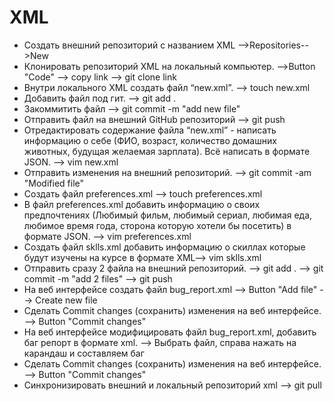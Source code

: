 # XML
 - Создать внешний репозиторий c названием XML -->Repositories-->New
 - Клонировать репозиторий XML на локальный компьютер. -->Button "Code" --> copy link --> git clone link
 - Внутри локального XML создать файл “new.xml”. --> touch new.xml
 - Добавить файл под гит. --> git add .
 - Закоммитить файл --> git commit -m "add new file"
 - Отправить файл на внешний GitHub репозиторий --> git push
 - Отредактировать содержание файла “new.xml” - написать информацию о себе (ФИО, возраст, количество домашних животных, будущая желаемая зарплата). Всё написать в формате JSON. 
 --> vim new.xml
 - Отправить изменения на внешний репозиторий. --> git commit -am "Modified file"
 - Создать файл preferences.xml --> touch preferences.xml
 - В файл preferences.xml добавить информацию о своих предпочтениях (Любимый фильм, любимый сериал, любимая еда, любимое время года, сторона которую хотели бы посетить) в формате JSON. --> vim preferences.xml
- Создать файл sklls.xml добавить информацию о скиллах которые будут изучены на курсе в формате XML--> vim sklls.xml
- Отправить сразу 2 файла на внешний репозиторий. --> git add . --> git commit -m "add 2 files" --> git push
- На веб интерфейсе создать файл bug_report.xml --> Button "Add file" --> Create new file
- Сделать Commit changes (сохранить) изменения на веб интерфейсе. --> Button "Commit changes"
- На веб интерфейсе модифицировать файл bug_report.xml, добавить баг репорт в формате xml. --> Выбрать файл, справа нажать на карандаш и составляем баг
- Сделать Commit changes (сохранить) изменения на веб интерфейсе. --> Button "Commit changes"
- Синхронизировать внешний и локальный репозиторий xml --> git pull
